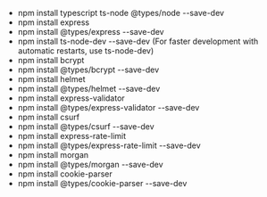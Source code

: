 - npm install typescript ts-node @types/node --save-dev
- npm install express
- npm install @types/express --save-dev
- npm install ts-node-dev --save-dev (For faster development with automatic restarts, use ts-node-dev)
- npm install bcrypt
- npm install @types/bcrypt --save-dev
- npm install helmet
- npm install @types/helmet --save-dev
- npm install express-validator
- npm install @types/express-validator --save-dev
- npm install csurf
- npm install @types/csurf --save-dev
- npm install express-rate-limit
- npm install @types/express-rate-limit --save-dev
- npm install morgan
- npm install @types/morgan --save-dev
- npm install cookie-parser
- npm install @types/cookie-parser --save-dev
